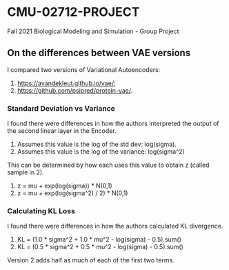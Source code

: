 # CMU-02712-PROJECT

Fall 2021 Biological Modeling and Simulation - Group Project

## On the differences between VAE versions

I compared two versions of Variational Autoencoders:

1) https://avandekleut.github.io/vae/;
2) https://github.com/psipred/protein-vae/.

### Standard Deviation vs Variance
I found there were differences in how the authors interpreted the output of the second linear layer in the Encoder. 

1) Assumes this value is the log of the std dev: log(sigma).
2) Assumes this value is the log of the variance: log(sigma^2)

This can be determined by how each uses this value to obtain z (called sample in 2).

1) z = mu + exp(log(sigma)) * N(0,1)
2) z = mu + exp(log(sigma^2) / 2) * N(0,1)

### Calculating KL Loss
I found there were differences in how the authors calculated KL divergence.

1) KL = (1.0 * sigma^2 + 1.0 * mu^2 - log(sigma) - 0.5).sum()
2) KL = (0.5 * sigma^2 + 0.5 * mu^2 - log(sigma) - 0.5).sum()

Version 2 adds half as much of each of the first two terms.



